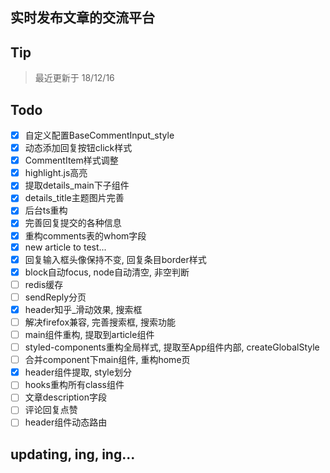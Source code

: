 ## 实时发布文章的交流平台
## Tip
> 最近更新于 18/12/16
## Todo
- [x] 自定义配置BaseCommentInput_style
- [x] 动态添加回复按钮click样式
- [x] CommentItem样式调整
- [x] highlight.js高亮
- [x] 提取details_main下子组件
- [x] details_title主题图片完善
- [x] 后台ts重构
- [x] 完善回复提交的各种信息
- [x] 重构comments表的whom字段
- [x] new article to test...
- [x] 回复输入框头像保持不变, 回复条目border样式
- [x] block自动focus, node自动清空, 非空判断
- [ ] redis缓存
- [ ] sendReply分页
- [x] header知乎_滑动效果, 搜索框
- [ ] 解决firefox兼容, 完善搜索框, 搜索功能
- [ ] main组件重构, 提取到article组件
- [ ] styled-components重构全局样式, 提取至App组件内部, createGlobalStyle
- [ ] 合并component下main组件, 重构home页
- [x] header组件提取, style划分
- [ ] hooks重构所有class组件
- [ ] 文章description字段
- [ ] 评论回复点赞
- [ ] header组件动态路由
## updating, ing, ing...